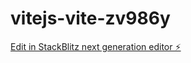 # vitejs-vite-zv986y

[Edit in StackBlitz next generation editor ⚡️](https://stackblitz.com/~/github.com/shiramizu-junya/vitejs-vite-zv986y)
